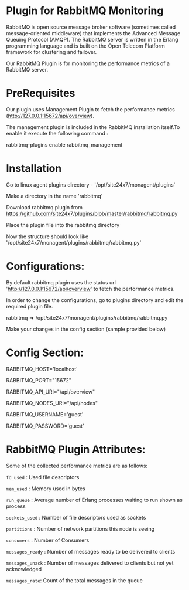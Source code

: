
Plugin for RabbitMQ Monitoring
==============================

RabbitMQ is open source message broker software (sometimes called message-oriented middleware) that implements the Advanced Message Queuing Protocol (AMQP). The RabbitMQ server is written in the Erlang programming language and is built on the Open Telecom Platform framework for clustering and failover.

Our RabbitMQ Plugin is for monitoring the performance metrics of a RabbitMQ server. 
  

PreRequisites
=============

Our plugin uses Management Plugin to fetch the performance metrics (http://127.0.0.1:15672/api/overview).

The management plugin is included in the RabbitMQ installation itself.To enable it execute the following command :

rabbitmq-plugins enable rabbitmq_management

Installation
=============

Go to linux agent plugins directory - '/opt/site24x7/monagent/plugins'

Make a directory in the name 'rabbitmq'

Download rabbitmq plugin from https://github.com/site24x7/plugins/blob/master/rabbitmq/rabbitmq.py

Place the plugin file into the rabbitmq directory

Now the structure should look like '/opt/site24x7/monagent/plugins/rabbitmq/rabbitmq.py'


Configurations:
==============

By default rabbitmq plugin uses the status url 'http://127.0.0.1:15672/api/overview' to fetch the performance metrics.

In order to change the configurations, go to plugins directory and edit the required plugin file.

rabbitmq => /opt/site24x7/monagent/plugins/rabbitmq/rabbitmq.py

Make your changes in the config section (sample provided below)


Config Section:
==============

RABBITMQ_HOST='localhost'

RABBITMQ_PORT="15672"

RABBITMQ_API_URI="/api/overview"

RABBITMQ_NODES_URI="/api/nodes"

RABBITMQ_USERNAME='guest'

RABBITMQ_PASSWORD='guest'



RabbitMQ Plugin Attributes:
=======================

Some of the collected performance metrics are as follows:

`fd_used` : Used file descriptors

`mem_used` : Memory used in bytes

`run_queue` : Average number of Erlang processes waiting to run shown as process

`sockets_used` : Number of file descriptors used as sockets

`partitions` : Number of network partitions this node is seeing

`consumers` : Number of Consumers

`messages_ready` : Number of messages ready to be delivered to clients

`messages_unack` : Number of messages delivered to clients but not yet acknowledged

`messages_rate`: Count of the total messages in the queue
